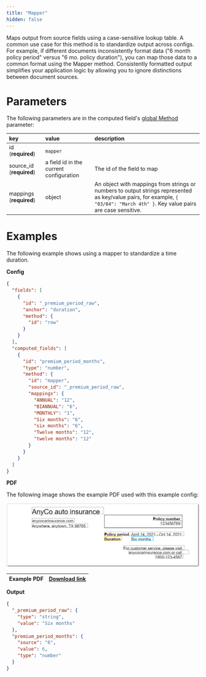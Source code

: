 ```yaml
---
title: "Mapper"
hidden: false
---
```


Maps output from source fields using a case-sensitive lookup table. A common use case for this method is to standardize output across configs. For example, if different documents inconsistently format data ("6 month policy period" versus "6 mo. policy duration"), you can map those data to a common format using the Mapper method. Consistently formatted output simplifies your application logic by allowing you to ignore distinctions between document sources.

Parameters
====

The following parameters are in the computed field's [global Method](doc:computed-field-methods#parameters) parameter: 

| key                      | value                                   | description                                                  |
| :----------------------- | :-------------------------------------- | :----------------------------------------------------------- |
| id (**required**)        | `mapper`                                |                                                              |
| source_id (**required**) | a field id in the current configuration | The id of the field to map                                   |
| mappings (**required**)  | object                                  | An object with mappings from strings or numbers to output strings represented as key/value pairs, for example, `{ "03/04": "March 4th" }`. Key value pairs are case sensitive. |

Examples
====

The following example shows using a mapper to standardize a time duration.

**Config**


```json
{
  "fields": [
    {
      "id": "_premium_period_raw",
      "anchor": "duration",
      "method": {
        "id": "row"
      }
    }
  ],
  "computed_fields": [
    {
      "id": "premium_period_months",
      "type": "number",
      "method": {
        "id": "mapper",
        "source_id": "_premium_period_raw",
        "mappings": {
          "ANNUAL": "12",
          "BIANNUAL": "6",
          "MONTHLY": "1",
          "Six months": "6",
          "six months": "6",
          "Twelve months": "12",
          "twelve months": "12"
        }
      }
    }
  ]
}
```

**PDF**

The following image shows the example PDF used with this example config:

![Click to enlarge](https://raw.githubusercontent.com/sensible-hq/sensible-docs/main/readme-sync/assets/v0/images/final/mapper.png)

| Example PDF | [Download link](https://raw.githubusercontent.com/sensible-hq/sensible-docs/main/readme-sync/assets/v0/pdfs/mapper.pdf) |
| ---------------------- | ------------------------------------------------------------ |

**Output**

```json
{
  "_premium_period_raw": {
    "type": "string",
    "value": "Six months"
  },
  "premium_period_months": {
    "source": "6",
    "value": 6,
    "type": "number"
  }
}
```

